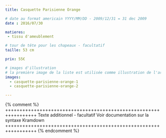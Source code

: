 ```yaml
---
title: Casquette Parisienne Orange

# date au format americain YYYY/MM/DD - 2009/12/31 = 31 dec 2009
date : 2016/07/30

matieres:
 - tissu d'ameublement

# tour de tête pour les chapeaux - facultatif
taille: 53 cm

prix: 55€

# images d'illustration
# la première image de la liste est utilisée comme illustration de l'article dans les pages de listing.
images:
  - casquette-parisienne-orange-1
  - casquette-parisienne-orange-2

---
```

{% comment %} +++++++++++++++++++++++++++++++++++++++++++++++++++++++++++++++++
              Texte additionnel - facultatif
              Voir documentation sur la syntaxe Kramdown
+++++++++++++++++++++++++++++++++++++++++++++++++++++++++++++++++ {% endcomment %}
